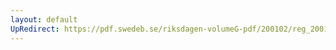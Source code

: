 ```yaml
---
layout: default
UpRedirect: https://pdf.swedeb.se/riksdagen-volumeG-pdf/200102/reg_200102/reg_200102_0625.pdf
---
```

